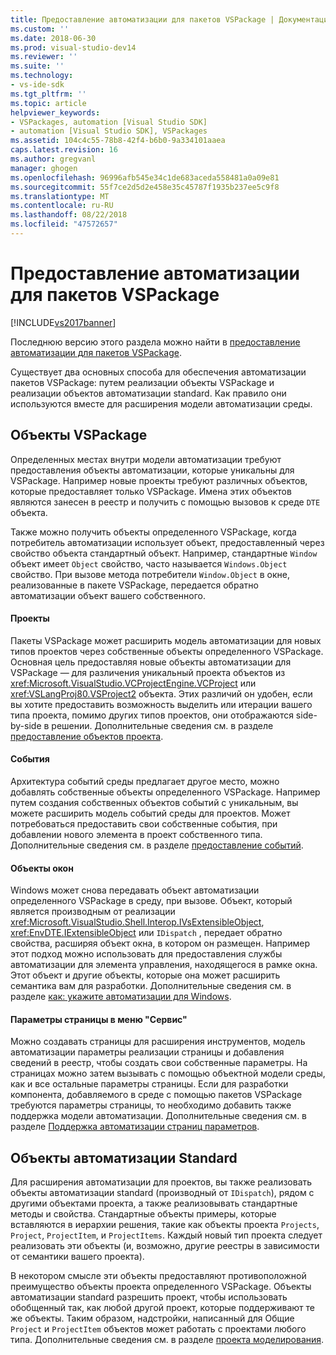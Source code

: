 ```yaml
---
title: Предоставление автоматизации для пакетов VSPackage | Документация Майкрософт
ms.custom: ''
ms.date: 2018-06-30
ms.prod: visual-studio-dev14
ms.reviewer: ''
ms.suite: ''
ms.technology:
- vs-ide-sdk
ms.tgt_pltfrm: ''
ms.topic: article
helpviewer_keywords:
- VSPackages, automation [Visual Studio SDK]
- automation [Visual Studio SDK], VSPackages
ms.assetid: 104c4c55-78b8-42f4-b6b0-9a334101aaea
caps.latest.revision: 16
ms.author: gregvanl
manager: ghogen
ms.openlocfilehash: 96996afb545e34c1de683aceda558481a0a09e81
ms.sourcegitcommit: 55f7ce2d5d2e458e35c45787f1935b237ee5c9f8
ms.translationtype: MT
ms.contentlocale: ru-RU
ms.lasthandoff: 08/22/2018
ms.locfileid: "47572657"
---
```

# <a name="providing-automation-for-vspackages"></a>Предоставление автоматизации для пакетов VSPackage
[!INCLUDE[vs2017banner](../../includes/vs2017banner.md)]

Последнюю версию этого раздела можно найти в [предоставление автоматизации для пакетов VSPackage](https://docs.microsoft.com/visualstudio/extensibility/internals/providing-automation-for-vspackages).  
  
Существует два основных способа для обеспечения автоматизации пакетов VSPackage: путем реализации объекты VSPackage и реализации объектов автоматизации standard. Как правило они используются вместе для расширения модели автоматизации среды.  
  
## <a name="vspackage-specific-objects"></a>Объекты VSPackage  
 Определенных местах внутри модели автоматизации требуют предоставления объекты автоматизации, которые уникальны для VSPackage. Например новые проекты требуют различных объектов, которые предоставляет только VSPackage. Имена этих объектов являются занесен в реестр и получить с помощью вызовов к среде `DTE` объекта.  
  
 Также можно получить объекты определенного VSPackage, когда потребитель автоматизации использует объект, предоставленный через свойство объекта стандартный объект. Например, стандартные `Window` объект имеет `Object` свойство, часто называется `Windows.Object` свойство. При вызове метода потребители `Window.Object` в окне, реализованные в пакете VSPackage, передается обратно автоматизации объект вашего собственного.  
  
#### <a name="projects"></a>Проекты  
 Пакеты VSPackage может расширить модель автоматизации для новых типов проектов через собственные объекты определенного VSPackage. Основная цель предоставляя новые объекты автоматизации для VSPackage — для различения уникальный проекта объектов из <xref:Microsoft.VisualStudio.VCProjectEngine.VCProject> или <xref:VSLangProj80.VSProject2> объекта. Этих различий он удобен, если вы хотите предоставить возможность выделить или итерации вашего типа проекта, помимо других типов проектов, они отображаются side-by-side в решении. Дополнительные сведения см. в разделе [предоставление объектов проекта](../../extensibility/internals/exposing-project-objects.md).  
  
#### <a name="events"></a>События  
 Архитектура событий среды предлагает другое место, можно добавлять собственные объекты определенного VSPackage. Например путем создания собственных объектов событий с уникальным, вы можете расширить модель событий среды для проектов. Может потребоваться предоставить свои собственные события, при добавлении нового элемента в проект собственного типа. Дополнительные сведения см. в разделе [предоставление событий](../../extensibility/internals/exposing-events-in-the-visual-studio-sdk.md).  
  
#### <a name="window-objects"></a>Объекты окон  
 Windows может снова передавать объект автоматизации определенного VSPackage в среду, при вызове. Объект, который является производным от реализации <xref:Microsoft.VisualStudio.Shell.Interop.IVsExtensibleObject>, <xref:EnvDTE.IExtensibleObject> или `IDispatch` , передает обратно свойства, расширяя объект окна, в котором он размещен. Например этот подход можно использовать для предоставления службы автоматизации для элемента управления, находящегося в рамке окна. Этот объект и другие объекты, которые она может расширить семантика вам для разработки. Дополнительные сведения см. в разделе [как: укажите автоматизации для Windows](../../extensibility/internals/how-to-provide-automation-for-windows.md).  
  
#### <a name="options-pages-on-the-tools-menu"></a>Параметры страницы в меню "Сервис"  
 Можно создавать страницы для расширения инструментов, модель автоматизации параметры реализации страницы и добавления сведений в реестр, чтобы создать свои собственные параметры. На страницах можно затем вызывать с помощью объектной модели среды, как и все остальные параметры страницы. Если для разработки компонента, добавляемого в среде с помощью пакетов VSPackage требуются параметры страницы, то необходимо добавить также поддержка модели автоматизации. Дополнительные сведения см. в разделе [Поддержка автоматизации страниц параметров](../../extensibility/internals/automation-support-for-options-pages.md).  
  
## <a name="standard-automation-objects"></a>Объекты автоматизации Standard  
 Для расширения автоматизации для проектов, вы также реализовать объекты автоматизации standard (производный от `IDispatch`), рядом с другими объектами проекта, а также реализовывать стандартные методы и свойства. Стандартные объекты примеры, которые вставляются в иерархии решения, такие как объекты проекта `Projects`, `Project`, `ProjectItem`, и `ProjectItems`. Каждый новый тип проекта следует реализовать эти объекты (и, возможно, другие реестры в зависимости от семантики вашего проекта).  
  
 В некотором смысле эти объекты предоставляют противоположной преимущество объекты проекта определенного VSPackage. Объекты автоматизации standard разрешить проект, чтобы использовать обобщенный так, как любой другой проект, которые поддерживают те же объекты. Таким образом, надстройки, написанный для Общие `Project` и `ProjectItem` объектов может работать с проектами любого типа. Дополнительные сведения см. в разделе [проекта моделирования](../../extensibility/internals/project-modeling.md).

